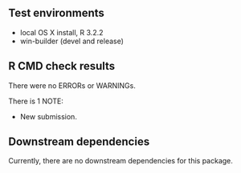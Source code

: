 ## Test environments
* local OS X install, R 3.2.2
* win-builder (devel and release)

## R CMD check results
There were no ERRORs or WARNINGs.

There is 1 NOTE:

* New submission.

## Downstream dependencies
Currently, there are no downstream dependencies for this package.
